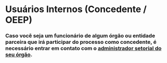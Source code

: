 # Usuários Internos (Concedente / OEEP)

### Caso você seja um funcionário de algum órgão ou entidade parceira que irá participar do processo como concedente, é necessário entrar em contato com o [administrador setorial do seu órgão](http://sigconsaida.mg.gov.br/suporte-administradores-de-seguranca/).
